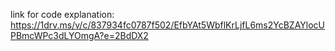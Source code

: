 link for code explanation: https://1drv.ms/v/c/837934fc0787f502/EfbYAt5WbflKrLjfL6ms2YcBZAYlocUPBmcWPc3dLYOmgA?e=2BdDX2
